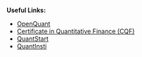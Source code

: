 **Useful Links:**

- [OpenQuant](https://openquant.co/)
- [Certificate in Quantitative Finance (CQF)](https://www.cqf.com/)
- [QuantStart](https://www.quantstart.com/)
- [QuantInsti](https://www.quantinsti.com/)
